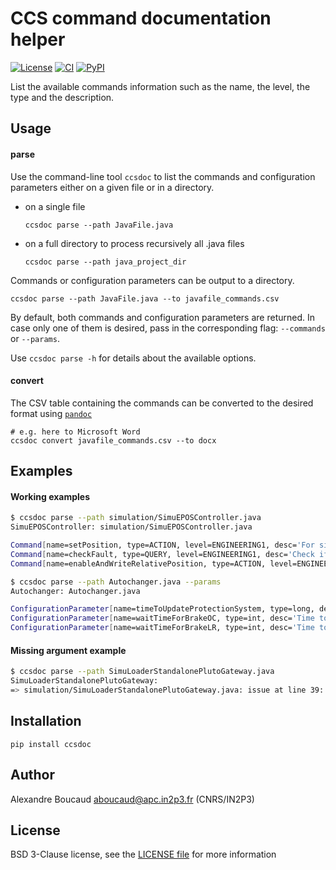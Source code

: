 CCS command documentation helper
================================

[![License][license-badge]][license-web]
[![CI][ci-badge]][ci-web]
[![PyPI][pypi-badge]][pypi-web]

List the available commands information such as the name, the level, the type and the description.

[ci-web]: https://github.com/aboucaud/command-doc-generator/actions
[ci-badge]: https://github.com/aboucaud/command-doc-generator/workflows/test%20suite/badge.svg?style=flat
[license-badge]: https://img.shields.io/badge/license-BSD-blue.svg?style=flat
[license-web]: https://choosealicense.com/licenses/bsd-3-clause/
[pypi-badge]: https://badge.fury.io/py/ccsdoc.svg?style=flat
[pypi-web]: https://pypi.org/project/ccsdoc/

Usage
-----

#### parse

Use the command-line tool `ccsdoc` to list the commands and configuration parameters either on a given file or in a directory.

- on a single file
    ```
    ccsdoc parse --path JavaFile.java
    ```
- on a full directory to process recursively all .java files
    ```
    ccsdoc parse --path java_project_dir
    ```

Commands or configuration parameters can be output to a directory.
```
ccsdoc parse --path JavaFile.java --to javafile_commands.csv
```

By default, both commands and configuration parameters are returned. In case only one of them is desired, pass in the corresponding flag: `--commands` or `--params`.

Use `ccsdoc parse -h` for details about the available options.
#### convert

The CSV table containing the commands can be converted to the desired format using [`pandoc`][pandoc]
```
# e.g. here to Microsoft Word
ccsdoc convert javafile_commands.csv --to docx
```

[pandoc]: https://pandoc.org/


Examples
--------

#### Working examples

```bash
$ ccsdoc parse --path simulation/SimuEPOSController.java
SimuEPOSController: simulation/SimuEPOSController.java

Command[name=setPosition, type=ACTION, level=ENGINEERING1, desc='For simulator only : update position with a position given as argument.', args=(int actualPosition)]
Command[name=checkFault, type=QUERY, level=ENGINEERING1, desc='Check if the controller is in fault.']
Command[name=enableAndWriteRelativePosition, type=ACTION, level=ENGINEERING3, desc='Enable controller and go to relative position. Doesn't check condition. Danger !!!!', args=(int pos)]
```

```bash
$ ccsdoc parse --path Autochanger.java --params
Autochanger: Autochanger.java

ConfigurationParameter[name=timeToUpdateProtectionSystem, type=long, desc='Time to wait until protection system signals are updated', category=autochanger, units=milliseconds, range=[UNDEFINED, UNDEFINED]]
ConfigurationParameter[name=waitTimeForBrakeOC, type=int, desc='Time to wait between activatebrake and disableoperation for online clamps', category=autochanger, units=milliseconds, range=[UNDEFINED, UNDEFINED]]
ConfigurationParameter[name=waitTimeForBrakeLR, type=int, desc='Time to wait between activatebrake and disableoperation for linear rails', category=autochanger, units=milliseconds, range=[UNDEFINED, UNDEFINED]]
```
#### Missing argument example

```bash
$ ccsdoc parse --path SimuLoaderStandalonePlutoGateway.java
SimuLoaderStandalonePlutoGateway:
=> simulation/SimuLoaderStandalonePlutoGateway.java: issue at line 39: Missing command argument 'description'.
```

Installation
------------
```
pip install ccsdoc
```

Author
------
Alexandre Boucaud <aboucaud@apc.in2p3.fr> (CNRS/IN2P3)

License
-------
BSD 3-Clause license, see the [LICENSE file](LICENSE) for more information
